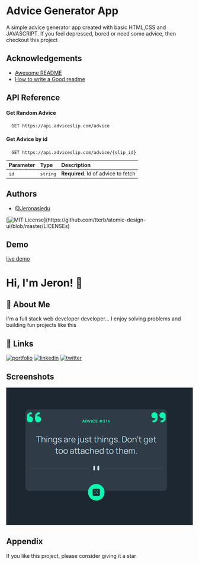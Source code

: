 # Advice Generator App

A simple advice generator app created with basic HTML,CSS and JAVASCRIPT.
If you feel depressed, bored or need some advice, then checkout this project

## Acknowledgements

- [Awesome README](https://github.com/matiassingers/awesome-readme)
- [How to write a Good readme](https://bulldogjob.com/news/449-how-to-write-a-good-readme-for-your-github-project)

## API Reference

#### Get Random Advice

```http
  GET https://api.adviceslip.com/advice
```

#### Get Advice by id

```http
  GET https://api.adviceslip.com/advice/{slip_id}
```

| Parameter | Type     | Description                         |
| :-------- | :------- | :---------------------------------- |
| `id`      | `string` | **Required**. Id of advice to fetch |

## Authors

- [@Jeronasiedu](https://www.github.com/jeronasiedu)

[![MIT License](https://img.shields.io/apm/l/atomic-design-ui.svg?)](https://github.com/tterb/atomic-design-ui/blob/master/LICENSEs)

## Demo

[live demo](https://jeronadvice.netlify.app)

# Hi, I'm Jeron! 👋

## 🚀 About Me

I'm a full stack web developer developer... I enjoy solving
problems and building fun projects like this

## 🔗 Links

[![portfolio](https://img.shields.io/badge/my_portfolio-000?style=for-the-badge&logo=ko-fi&logoColor=white)](https://jeron.neltify.app)
[![linkedin](https://img.shields.io/badge/linkedin-0A66C2?style=for-the-badge&logo=linkedin&logoColor=white)](https://www.linkedin.com/jeronasiedu)
[![twitter](https://img.shields.io/badge/twitter-1DA1F2?style=for-the-badge&logo=twitter&logoColor=white)](https://twitter.com/norej_udeisa)

## Screenshots

![App Screenshot](https://github.com/jeronasiedu/advice/blob/main/public/meta.png?raw=true)

## Appendix

If you like this project, please consider giving it a star
